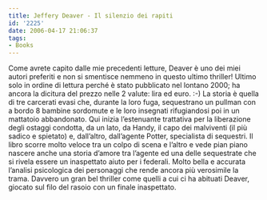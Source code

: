 ```yaml
---
title: Jeffery Deaver - Il silenzio dei rapiti
id: '2225'
date: 2006-04-17 21:06:37
tags:
- Books
---
```


Come avrete capito dalle mie precedenti letture, Deaver è uno dei miei autori preferiti e non si smentisce nemmeno in questo ultimo thriller! Ultimo solo in ordine di lettura perché è stato pubblicato nel lontano 2000; ha ancora la dicitura del prezzo nelle 2 valute: lira ed euro. :-) La storia è quella di tre carcerati evasi che, durante la loro fuga, sequestrano un pullman con a bordo 8 bambine sordomute e le loro insegnati rifugiandosi poi in un mattatoio abbandonato. Qui inizia l’estenuante trattativa per la liberazione degli ostaggi condotta, da un lato, da Handy, il capo dei malviventi (il più sadico e spietato) e, dall’altro, dall’agente Potter, specialista di sequestri. Il libro scorre molto veloce tra un colpo di scena e l’altro e vede pian piano nascere anche una storia d’amore tra l’agente ed una delle sequestrate che si rivela essere un inaspettato aiuto per i federali. Molto bella e accurata l’analisi psicologica dei personaggi che rende ancora più verosimile la trama. Davvero un gran bel thriller come quelli a cui ci ha abituati Deaver, giocato sul filo del rasoio con un finale inaspettato.